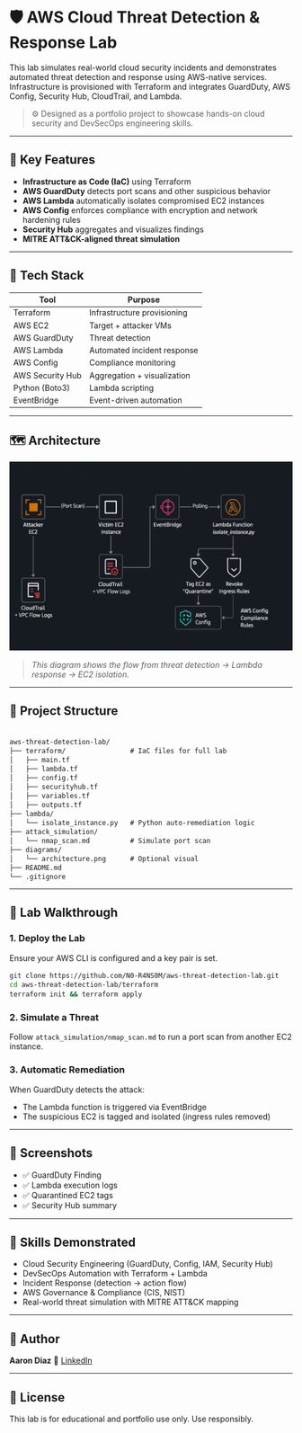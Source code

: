 # 🛡️ AWS Cloud Threat Detection & Response Lab

This lab simulates real-world cloud security incidents and demonstrates automated threat detection and response using AWS-native services. Infrastructure is provisioned with Terraform and integrates GuardDuty, AWS Config, Security Hub, CloudTrail, and Lambda.

> ⚙️ Designed as a portfolio project to showcase hands-on cloud security and DevSecOps engineering skills.

---

## 🚀 Key Features

- **Infrastructure as Code (IaC)** using Terraform
- **AWS GuardDuty** detects port scans and other suspicious behavior
- **AWS Lambda** automatically isolates compromised EC2 instances
- **AWS Config** enforces compliance with encryption and network hardening rules
- **Security Hub** aggregates and visualizes findings
- **MITRE ATT&CK-aligned threat simulation**

---

## 🧰 Tech Stack

| Tool            | Purpose                         |
|-----------------|----------------------------------|
| Terraform       | Infrastructure provisioning      |
| AWS EC2         | Target + attacker VMs            |
| AWS GuardDuty   | Threat detection                 |
| AWS Lambda      | Automated incident response      |
| AWS Config      | Compliance monitoring            |
| AWS Security Hub| Aggregation + visualization      |
| Python (Boto3)  | Lambda scripting                 |
| EventBridge     | Event-driven automation          |

---

## 🗺️ Architecture

![Architecture Diagram](diagrams/architecture.png)

> *This diagram shows the flow from threat detection → Lambda response → EC2 isolation.*

---

## 🧱 Project Structure

```

aws-threat-detection-lab/
├── terraform/                # IaC files for full lab
│   ├── main.tf
│   ├── lambda.tf
│   ├── config.tf
│   ├── securityhub.tf
│   ├── variables.tf
│   ├── outputs.tf
├── lambda/
│   └── isolate_instance.py   # Python auto-remediation logic
├── attack_simulation/
│   └── nmap_scan.md          # Simulate port scan
├── diagrams/
│   └── architecture.png      # Optional visual
├── README.md
└── .gitignore

````

---

## 🧪 Lab Walkthrough

### 1. Deploy the Lab

Ensure your AWS CLI is configured and a key pair is set.

```bash
git clone https://github.com/N0-R4NS0M/aws-threat-detection-lab.git
cd aws-threat-detection-lab/terraform
terraform init && terraform apply
````

### 2. Simulate a Threat

Follow `attack_simulation/nmap_scan.md` to run a port scan from another EC2 instance.

### 3. Automatic Remediation

When GuardDuty detects the attack:

* The Lambda function is triggered via EventBridge
* The suspicious EC2 is tagged and isolated (ingress rules removed)

---

## 📸 Screenshots

* ✅ GuardDuty Finding
* ✅ Lambda execution logs
* ✅ Quarantined EC2 tags
* ✅ Security Hub summary

---

## 🎯 Skills Demonstrated

* Cloud Security Engineering (GuardDuty, Config, IAM, Security Hub)
* DevSecOps Automation with Terraform + Lambda
* Incident Response (detection → action flow)
* AWS Governance & Compliance (CIS, NIST)
* Real-world threat simulation with MITRE ATT\&CK mapping

---

## 👋 Author

**Aaron Diaz**
🔗 [LinkedIn](https://linkedin.com/in/aaron918)

---

## 📝 License

This lab is for educational and portfolio use only. Use responsibly.
